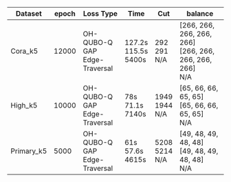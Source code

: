 | Dataset    | epoch | Loss Type                              | Time                          | Cut                     | balance                                                                  |
| ---------- | ----- | -------------------------------------- | ----------------------------- | ----------------------- | ------------------------------------------------------------------------ |
| Cora_k5    | 12000 | OH-QUBO-Q <br> GAP <br> Edge-Traversal | 127.2s <br> 115.5s <br> 5400s | 292 <br> 291 <br> N/A   | [266, 266, 266, 266, 266] <br> [266, 266, 266, 266, 266] <br> N/A        |
| High_k5    | 10000 | OH-QUBO-Q <br> GAP <br> Edge-Traversal | 78s <br> 71.1s <br> 7140s     | 1949 <br> 1944 <br> N/A | [65, 66, 66, 65, 65] <br> [65, 66, 66, 65, 65] <br> N/A                  |
| Primary_k5 | 5000  | OH-QUBO-Q <br> GAP <br> Edge-Traversal | 61s <br> 57.6s <br> 4615s     | 5208 <br> 5214 <br> N/A | [49, 48, 49, 48, 48] <br> [49, 48, 49, 48, 48] <br> N/A |
